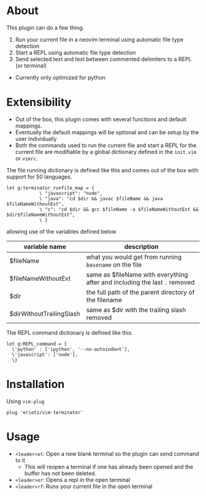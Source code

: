 # About

This plugin can do a few thing.

1. Run your current file in a neovim terminal using automatic file type detection 
2. Start a REPL using automatic file type detection
3. Send selected text and text between commented delimiters to a REPL (or terminal)
  - Currently only optimized for python

# Extensibility

- Out of the box, this plugin comes with several functions and default mappings.
- Eventually the default mappings will be optional and can be setup by the user
individually
- Both the commands used to run the current file and start a REPL for the current
file are modifiable by a global dictionary defined in the `init.vim` or `vimrc`.

The file running dictionary is defined like this and comes out of the box
with support for 50 languages.

```vim
let g:terminator_runfile_map = {
            \ "javascript": "node",
            \ "java": "cd $dir && javac $fileName && java $fileNameWithoutExt",
            \ "c": "cd $dir && gcc $fileName -o $fileNameWithoutExt && $dir$fileNameWithoutExt",
            \ }
```
allowing use of the variables defined below


| variable name            | description                                                                |
| ---                      | ---                                                                        |
| $fileName                | what you would get from running  `basename` on the file                    |
| $fileNameWithoutExt      | same as $fileName with everything after and including the last `.` removed |
| $dir                     | the full path of the parent directory of the filename                      |
| $dirWithoutTrailingSlash | same as $dir with the trailing slash removed                               |



The REPL command dictionary is defined like this.

```vim
let g:REPL_command = {
  \'python' : ['ipython', '--no-autoindent'],
  \'javascript': ['node'],
  \}
````


# Installation

Using `vim-plug`

```vim
plug 'erietz/vim-terminator'
```

# Usage

- `<leader>ot`: Open a new blank terminal so the plugin can send command to it
  - This will reopen a terminal if one has already been opened and the buffer
  has not been deleted.
- `<leader>or`: Opens a repl in the open terminal
- `<leader>rf`: Runs your current file in the open terminal 
